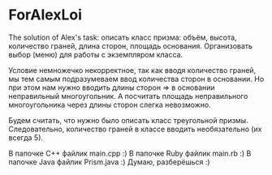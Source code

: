 # ForAlexLoi
The solution of Alex's task: описать класс призма: объём, высота, количество граней, длина сторон, площадь основания. Организовать выбор (меню) для работы с экземпляром класса.

Условие немножечко некорректное, так как вводя количество граней, мы тем самым подразумеваем ввод количества сторон в основании. Но при этом нам нужно вводить длины сторон => в основании неправильный многоугольник. А посчитать площадь неправильного многоугольника через длины сторон слегка невозможно.

Будем считать, что нужно было описать класс треугольной призмы. Следовательно, количество граней в классе вводить необязательно (их всегда 5).


В папочке C++ файлик main.cpp :)
В папочке Ruby файлик main.rb :)
В папочке Java файлик Prism.java :)
Думаю, разберёшься :)